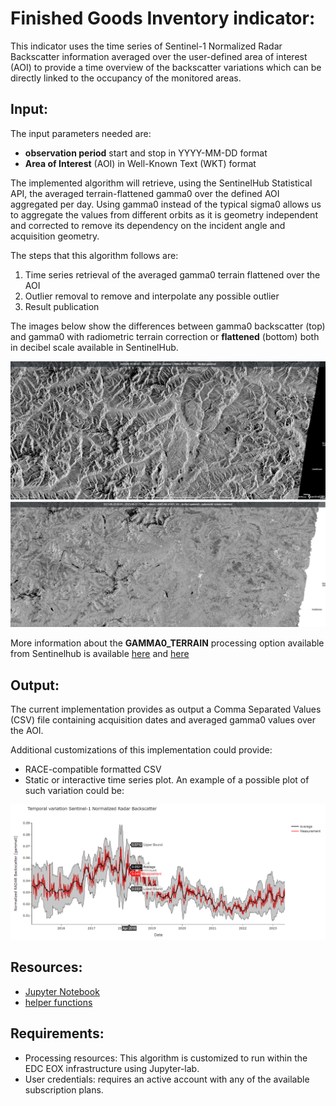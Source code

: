 
# Finished Goods Inventory indicator: 
This indicator uses the time series of Sentinel-1 Normalized Radar Backscatter information averaged over the user-defined area of interest (AOI) to provide a time overview of the backscatter variations which can be directly linked to the occupancy of the monitored areas.

## Input:
The input parameters needed are:
- **observation period** start and stop in YYYY-MM-DD format
- **Area of Interest** (AOI) in Well-Known Text (WKT) format

The implemented algorithm will retrieve, using the SentinelHub Statistical API, the averaged terrain-flattened gamma0 over the defined AOI aggregated per day. Using gamma0 instead of the typical sigma0 allows us to aggregate the values from different orbits as it is geometry independent and corrected to remove its dependency on the incident angle and acquisition geometry.

The steps that this algorithm follows are:
1. Time series retrieval of the averaged gamma0 terrain flattened over the AOI
2. Outlier removal to remove and interpolate any possible outlier
3. Result publication 

The images below show the differences between gamma0 backscatter (top) and gamma0 with radiometric terrain correction or **flattened** (bottom) both in decibel scale available in SentinelHub.
<p><center> <img src="images/gamma0_comparison_sentinelhub.jpg" width="700"/> </p></center>

More information about the **GAMMA0_TERRAIN** processing option available from Sentinelhub is available [here](https://docs.sentinel-hub.com/api/latest/data/sentinel-1-grd/#processing-options) and [here](https://collections.eurodatacube.com/card4l/)


## Output: 
The current implementation provides as output a Comma Separated Values (CSV) file containing acquisition dates and averaged gamma0 values over the AOI.

Additional customizations of this implementation could provide:
- RACE-compatible formatted CSV
- Static or interactive time series plot. An example of a possible plot of such variation could be: 
<p><center> <img src="images/E8_ts_sample.png" width="700"/> </p></center>

## Resources:
- [Jupyter Notebook](code/E8_notebook.ipynb)
- [helper functions](code/helpers.py)

## Requirements:
- Processing resources: This algorithm is customized to run within the EDC EOX infrastructure using Jupyter-lab.
- User credentials: requires an active account with any of the available subscription plans.
